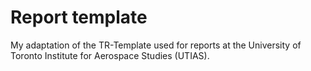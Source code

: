 # Report template
My adaptation of the TR-Template used for reports at the University of Toronto Institute for Aerospace Studies (UTIAS).
